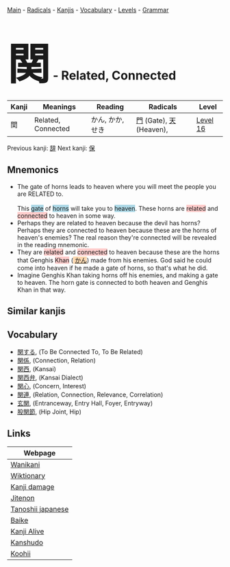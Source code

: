 <style> bigfont {font-size: 100px}</style>
[Main](../index.md) -
[Radicals](../radicals.md) -
[Kanjis](../kanjis.md) -
[Vocabulary](../vocabulary.md) -
[Levels](../levels.md) -
[Grammar](../grammar.md)
# <bigfont> 関</bigfont> - Related, Connected 

| Kanji | Meanings | Reading | Radicals | Level |
| --- | --- | --- | --- | --- |
| 関 | Related, Connected | かん, かか, せき | [門](../radicals/門.md) (Gate), [天](../radicals/天.md) (Heaven),  | [Level 16](../levels/wk_level16.md) |

Previous kanji: [辞](辞.md) Next kanji: [保](保.md) 

## Mnemonics
 * The gate of horns leads to heaven where you will meet the people you are RELATED to.<br><br>This <span style="background-color:#ADD8E6"> gate</span> of <span style="background-color:#ADD8E6"> horns</span> will take you to <span style="background-color:#ADD8E6"> heaven</span>. These horns are <span style="background-color:#ffcccb"> related</span> and <span style="background-color:#ffcccb"> connected</span> to heaven in some way.
* Perhaps they are related to heaven because the devil has horns? Perhaps they are connected to heaven because these are the horns of heaven's enemies? The real reason they're connected will be revealed in the reading mnemonic.
* They are <span style="background-color:#ffcccb"> related</span> and <span style="background-color:#ffcccb"> connected</span> to heaven because these are the horns that Genghis <span style="background-color:#ffcccb"> Khan</span> (<span style="background-color:#fed8b1"> [かん](https://jisho.org/search/かん)</span>) made from his enemies. God said he could come into heaven if he made a gate of horns, so that's what he did.
* Imagine Genghis Khan taking horns off his enemies, and making a gate to heaven. The horn gate is connected to both heaven and Genghis Khan in that way.


## Similar kanjis
 


## Vocabulary
 * [関する](../vocabulary/関.md), (To Be Connected To, To Be Related)
* [関係](../vocabulary/関.md), (Connection, Relation)
* [関西](../vocabulary/関.md), (Kansai)
* [関西弁](../vocabulary/関.md), (Kansai Dialect)
* [関心](../vocabulary/関.md), (Concern, Interest)
* [関連](../vocabulary/関.md), (Relation, Connection, Relevance, Correlation)
* [玄関](../vocabulary/関.md), (Entranceway, Entry Hall, Foyer, Entryway)
* [股関節](../vocabulary/関.md), (Hip Joint, Hip)



## Links 

| Webpage |
| --- |
| [Wanikani          ](https://www.wanikani.com/kanji/関) |
| [Wiktionary        ](https://en.wiktionary.org/wiki/関) |
| [Kanji damage      ](http://www.kanjidamage.com/kanji/search?utf8=✓&q=関) |
| [Jitenon           ](https://jitenon.com/kanji/関) |
| [Tanoshii japanese ](https://www.tanoshiijapanese.com/dictionary/kanji.cfm?k=関) |
| [Baike             ](https://baike.baidu.com/item/関) |
| [Kanji Alive       ](https://app.kanjialive.com/関) |
| [Kanshudo          ](https://www.kanshudo.com/searchmn?q=関) |
| [Koohii            ](https://kanji.koohii.com/study/kanji/関) |
